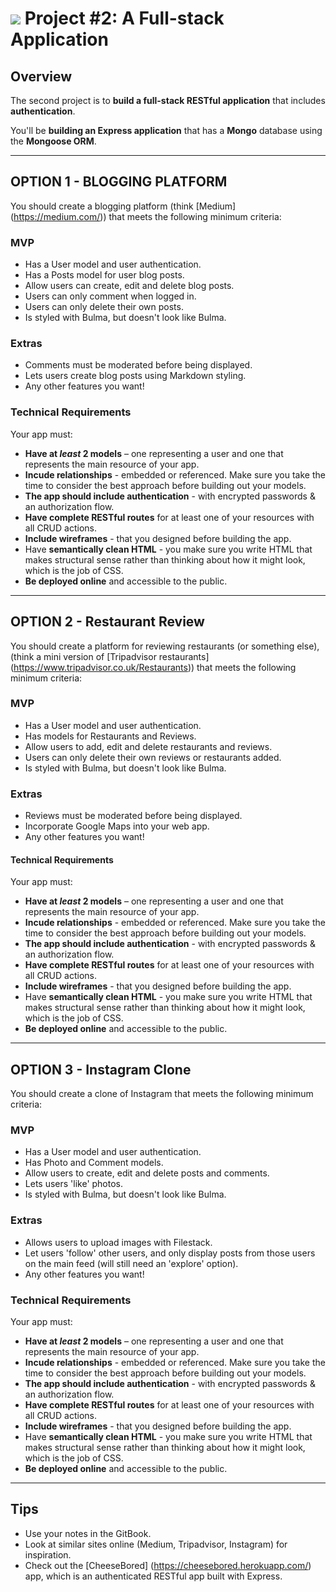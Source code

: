 # ![](https://ga-dash.s3.amazonaws.com/production/assets/logo-9f88ae6c9c3871690e33280fcf557f33.png) Project #2: A Full-stack Application

## Overview

The second project is to **build a full-stack RESTful application** that includes **authentication**.

You'll be **building an Express application** that has a **Mongo** database using the **Mongoose ORM**.

***

## OPTION 1 - BLOGGING PLATFORM

You should create a blogging platform (think [Medium] (https://medium.com/)) that meets the following minimum criteria:

### MVP

* Has a User model and user authentication.
* Has a Posts model for user blog posts.
* Allow users can create, edit and delete blog posts.
* Users can only comment when logged in.
* Users can only delete their own posts.
* Is styled with Bulma, but doesn't look like Bulma.

### Extras

* Comments must be moderated before being displayed.
* Lets users create blog posts using Markdown styling.
* Any other features you want!

### Technical Requirements

Your app must:

* **Have at _least_ 2 models** – one representing a user and one that represents the main resource of your app.
* **Incude relationships** - embedded or referenced. Make sure you take the time to consider the best approach before building out your models.
* **The app should include authentication** - with encrypted passwords & an authorization flow.
* **Have complete RESTful routes** for at least one of your resources with all CRUD actions.
* **Include wireframes** - that you designed before building the app.
* Have **semantically clean HTML** - you make sure you write HTML that makes structural sense rather than thinking about how it might look, which is the job of CSS.
* **Be deployed online** and accessible to the public.

***

## OPTION 2 - Restaurant Review

You should create a platform for reviewing restaurants (or something else), (think a mini version of [Tripadvisor restaurants] (https://www.tripadvisor.co.uk/Restaurants)) that meets the following minimum criteria:

### MVP

* Has a User model and user authentication.
* Has models for Restaurants and Reviews.
* Allow users to add, edit and delete restaurants and reviews.
* Users can only delete their own reviews or restaurants added.
* Is styled with Bulma, but doesn't look like Bulma.

### Extras

* Reviews must be moderated before being displayed.
* Incorporate Google Maps into your web app.
* Any other features you want!

#### Technical Requirements

Your app must:

* **Have at _least_ 2 models** – one representing a user and one that represents the main resource of your app.
* **Incude relationships** - embedded or referenced. Make sure you take the time to consider the best approach before building out your models.
* **The app should include authentication** - with encrypted passwords & an authorization flow.
* **Have complete RESTful routes** for at least one of your resources with all CRUD actions.
* **Include wireframes** - that you designed before building the app.
* Have **semantically clean HTML** - you make sure you write HTML that makes structural sense rather than thinking about how it might look, which is the job of CSS.
* **Be deployed online** and accessible to the public.

***

## OPTION 3 - Instagram Clone

You should create a clone of Instagram that meets the following minimum criteria:

### MVP

* Has a User model and user authentication.
* Has Photo and Comment models.
* Allow users to create, edit and delete posts and comments.
* Lets users 'like' photos.
* Is styled with Bulma, but doesn't look like Bulma.

### Extras

* Allows users to upload images with Filestack.
* Let users 'follow' other users, and only display posts from those users on the main feed (will still need an 'explore' option).
* Any other features you want!

### Technical Requirements

Your app must:

* **Have at _least_ 2 models** – one representing a user and one that represents the main resource of your app.
* **Incude relationships** - embedded or referenced. Make sure you take the time to consider the best approach before building out your models.
* **The app should include authentication** - with encrypted passwords & an authorization flow.
* **Have complete RESTful routes** for at least one of your resources with all CRUD actions.
* **Include wireframes** - that you designed before building the app.
* Have **semantically clean HTML** - you make sure you write HTML that makes structural sense rather than thinking about how it might look, which is the job of CSS.
* **Be deployed online** and accessible to the public.

***

## Tips

* Use your notes in the GitBook.
* Look at similar sites online (Medium, Tripadvisor, Instagram) for inspiration.
* Check out the [CheeseBored] (https://cheesebored.herokuapp.com/) app, which is an authenticated RESTful app built with Express.
